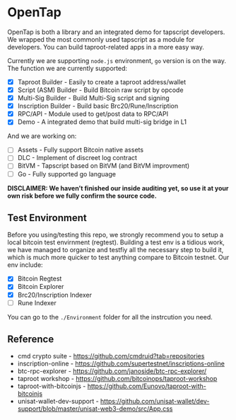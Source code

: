 # **OpenTap**

OpenTap is both a library and an integrated demo for tapscript developers. We wrapped the most commonly used tapscript as a module for developers. You can build taproot-related apps in a more easy way.

Currently we are supporting `node.js` environment, `go` version is on the way. The function we are currently supported:

- [x]  Taproot Builder - Easily to create a taproot address/wallet
- [x]  Script (ASM) Builder - Build Bitcoin raw script by opcode
- [x]  Multi-Sig Builder - Build Multi-Sig script and signing
- [x]  Inscription Builder - Build basic Brc20/Rune/Inscription
- [x]  RPC/API - Module used to get/post data to RPC/API
- [x]  Demo - A integrated demo that build multi-sig bridge in L1

And we are working on:

- [ ]  Assets - Fully support Bitcoin native assets
- [ ]  DLC - Implement of discreet log contract
- [ ]  BitVM - Tapscript based on BitVM (and BitVM improvment)
- [ ]  Go - Fully supported go language

**DISCLAIMER: We haven’t finished our inside auditing yet, so use it at your own risk before we fully confirm the source code.**

## **Test Environment**

Before you using/testing this repo, we strongly recommend you to setup a local bitcoin test envirnment (regtest). Building a test env is a tidious work, we have managed to organize and testfiy all the necessary step to build it, which is much more quicker to test anything compare to Bitcoin testnet. Our env include:

- [x]  Bitcoin Regtest
- [x]  Bitcoin Explorer
- [x]  Brc20/Inscription Indexer
- [ ]  Rune Indexer

You can go to the `./Environment` folder for all the instrcution you need.

## Reference

- cmd crypto suite - https://github.com/cmdruid?tab=repositories
- inscription-online - https://github.com/supertestnet/inscriptions-online
- btc-rpc-explorer - https://github.com/janoside/btc-rpc-explorer/
- taproot workshop - https://github.com/bitcoinops/taproot-workshop
- taproot-with-bitcoinjs - https://github.com/Eunovo/taproot-with-bitcoinjs
- unisat-wallet-dev-support - https://github.com/unisat-wallet/dev-support/blob/master/unisat-web3-demo/src/App.css
